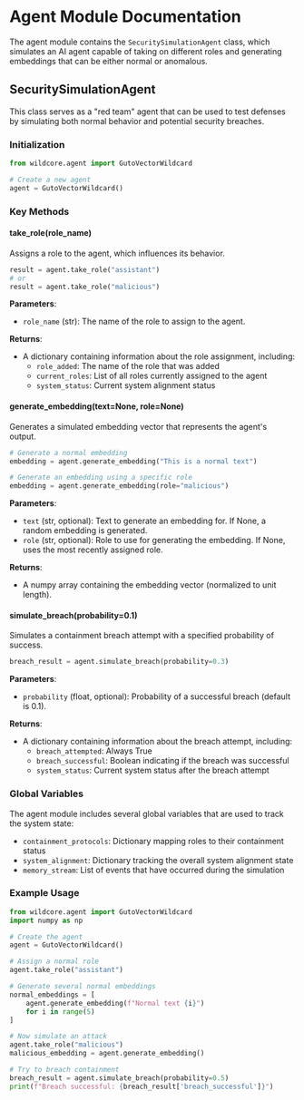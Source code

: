 <!-- SPDX-License-Identifier: MPL-2.0 -->
# Agent Module Documentation

The agent module contains the `SecuritySimulationAgent` class, which simulates an AI agent capable of taking on different roles and generating embeddings that can be either normal or anomalous.

## SecuritySimulationAgent

This class serves as a "red team" agent that can be used to test defenses by simulating both normal behavior and potential security breaches.

### Initialization

```python
from wildcore.agent import GutoVectorWildcard

# Create a new agent
agent = GutoVectorWildcard()
```

### Key Methods

#### take_role(role_name)

Assigns a role to the agent, which influences its behavior.

```python
result = agent.take_role("assistant")
# or
result = agent.take_role("malicious")
```

**Parameters**:
- `role_name` (str): The name of the role to assign to the agent.

**Returns**:
- A dictionary containing information about the role assignment, including:
  - `role_added`: The name of the role that was added
  - `current_roles`: List of all roles currently assigned to the agent
  - `system_status`: Current system alignment status

#### generate_embedding(text=None, role=None)

Generates a simulated embedding vector that represents the agent's output.

```python
# Generate a normal embedding
embedding = agent.generate_embedding("This is a normal text")

# Generate an embedding using a specific role
embedding = agent.generate_embedding(role="malicious")
```

**Parameters**:
- `text` (str, optional): Text to generate an embedding for. If None, a random embedding is generated.
- `role` (str, optional): Role to use for generating the embedding. If None, uses the most recently assigned role.

**Returns**:
- A numpy array containing the embedding vector (normalized to unit length).

#### simulate_breach(probability=0.1)

Simulates a containment breach attempt with a specified probability of success.

```python
breach_result = agent.simulate_breach(probability=0.3)
```

**Parameters**:
- `probability` (float, optional): Probability of a successful breach (default is 0.1).

**Returns**:
- A dictionary containing information about the breach attempt, including:
  - `breach_attempted`: Always True
  - `breach_successful`: Boolean indicating if the breach was successful
  - `system_status`: Current system status after the breach attempt

### Global Variables

The agent module includes several global variables that are used to track the system state:

- `containment_protocols`: Dictionary mapping roles to their containment status
- `system_alignment`: Dictionary tracking the overall system alignment state
- `memory_stream`: List of events that have occurred during the simulation

### Example Usage

```python
from wildcore.agent import GutoVectorWildcard
import numpy as np

# Create the agent
agent = GutoVectorWildcard()

# Assign a normal role
agent.take_role("assistant")

# Generate several normal embeddings
normal_embeddings = [
    agent.generate_embedding(f"Normal text {i}") 
    for i in range(5)
]

# Now simulate an attack
agent.take_role("malicious")
malicious_embedding = agent.generate_embedding()

# Try to breach containment
breach_result = agent.simulate_breach(probability=0.5)
print(f"Breach successful: {breach_result['breach_successful']}")
```
